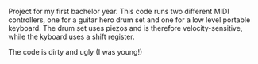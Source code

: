 Project for my first bachelor year. This code runs two different MIDI controllers, one for a guitar hero drum set and one for a low level portable keyboard. The drum set uses piezos and is therefore velocity-sensitive, while the kyboard uses a shift register.

The code is dirty and ugly (I was young!) 
